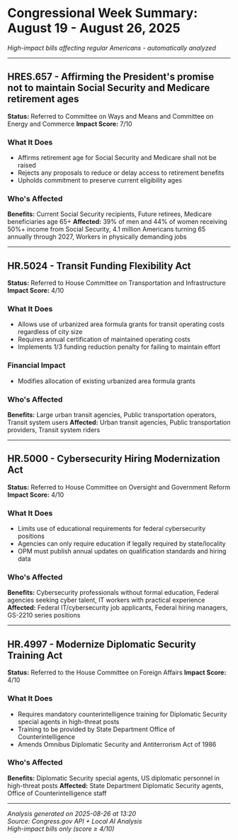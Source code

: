 # Congressional Week Summary: August 19 - August 26, 2025

*High-impact bills affecting regular Americans - automatically analyzed*

---

## HRES.657 - Affirming the President's promise not to maintain Social Security and Medicare retirement ages

**Status:** Referred to Committee on Ways and Means and Committee on Energy and Commerce
**Impact Score:** 7/10

### What It Does
- Affirms retirement age for Social Security and Medicare shall not be raised
- Rejects any proposals to reduce or delay access to retirement benefits
- Upholds commitment to preserve current eligibility ages

### Who's Affected
**Benefits:** Current Social Security recipients, Future retirees, Medicare beneficiaries age 65+
**Affected:** 39% of men and 44% of women receiving 50%+ income from Social Security, 4.1 million Americans turning 65 annually through 2027, Workers in physically demanding jobs

---

## HR.5024 - Transit Funding Flexibility Act

**Status:** Referred to House Committee on Transportation and Infrastructure
**Impact Score:** 4/10

### What It Does
- Allows use of urbanized area formula grants for transit operating costs regardless of city size
- Requires annual certification of maintained operating costs
- Implements 1/3 funding reduction penalty for failing to maintain effort

### Financial Impact
- Modifies allocation of existing urbanized area formula grants

### Who's Affected
**Benefits:** Large urban transit agencies, Public transportation operators, Transit system users
**Affected:** Urban transit agencies, Public transportation providers, Transit system riders

---

## HR.5000 - Cybersecurity Hiring Modernization Act

**Status:** Referred to House Committee on Oversight and Government Reform
**Impact Score:** 4/10

### What It Does
- Limits use of educational requirements for federal cybersecurity positions
- Agencies can only require education if legally required by state/locality
- OPM must publish annual updates on qualification standards and hiring data

### Who's Affected
**Benefits:** Cybersecurity professionals without formal education, Federal agencies seeking cyber talent, IT workers with practical experience
**Affected:** Federal IT/cybersecurity job applicants, Federal hiring managers, GS-2210 series positions

---

## HR.4997 - Modernize Diplomatic Security Training Act

**Status:** Referred to the House Committee on Foreign Affairs
**Impact Score:** 4/10

### What It Does
- Requires mandatory counterintelligence training for Diplomatic Security special agents in high-threat posts
- Training to be provided by State Department Office of Counterintelligence
- Amends Omnibus Diplomatic Security and Antiterrorism Act of 1986

### Who's Affected
**Benefits:** Diplomatic Security special agents, US diplomatic personnel in high-threat posts
**Affected:** State Department Diplomatic Security agents, Office of Counterintelligence staff

---


*Analysis generated on 2025-08-26 at 13:20*  
*Source: Congress.gov API + Local AI Analysis*  
*High-impact bills only (score ≥ 4/10)*
